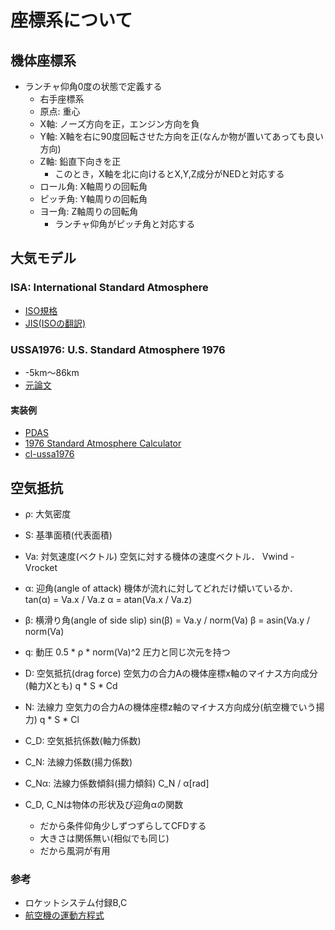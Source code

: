 # 座標系について

## 機体座標系

- ランチャ仰角0度の状態で定義する
	- 右手座標系
	- 原点:		重心
	- X軸:		ノーズ方向を正，エンジン方向を負
	- Y軸:		X軸を右に90度回転させた方向を正(なんか物が置いてあっても良い方向)
	- Z軸:		鉛直下向きを正
		- このとき，X軸を北に向けるとX,Y,Z成分がNEDと対応する
	- ロール角:	X軸周りの回転角
	- ピッチ角:	Y軸周りの回転角
	- ヨー角:	Z軸周りの回転角
		- ランチャ仰角がピッチ角と対応する

## 大気モデル

### ISA: International Standard Atmosphere

- [ISO規格](https://www.iso.org/standard/7472.html)
- [JIS(ISOの翻訳)](http://kikakurui.com/w/W0201-1990-01.html)

### USSA1976: U.S. Standard Atmosphere 1976

- -5km〜86km
- [元論文](https://ntrs.nasa.gov/search.jsp?R=19770009539)

#### 実装例

- [PDAS](https://github.com/jgoppert/pdas/blob/master/atmos/ussa1976.dpr)
- [1976 Standard Atmosphere Calculator](https://www.digitaldutch.com/atmoscalc/index.htm)
- [cl-ussa1976](https://github.com/mmullins/cl-ussa1976)

## 空気抵抗

- ρ: 大気密度
- S: 基準面積(代表面積)
- Va: 対気速度(ベクトル)
	空気に対する機体の速度ベクトル．
	Vwind - Vrocket
- α: 迎角(angle of attack)
	機体が流れに対してどれだけ傾いているか．
	tan(α) = Va.x / Va.z
	α = atan(Va.x / Va.z)
- β: 横滑り角(angle of side slip)
	sin(β) = Va.y / norm(Va)
	β = asin(Va.y / norm(Va)
- q: 動圧
	0.5 * ρ * norm(Va)^2
	圧力と同じ次元を持つ
- D: 空気抵抗(drag force)
	空気力の合力Aの機体座標x軸のマイナス方向成分(軸力Xとも)
	q * S * Cd
- N: 法線力
	空気力の合力Aの機体座標z軸のマイナス方向成分(航空機でいう揚力)
	q * S * Cl
- C\_D: 空気抵抗係数(軸力係数)
- C\_N: 法線力係数(揚力係数)
- C\_Nα: 法線力係数傾斜(揚力傾斜)
	C\_N / α[rad]


- C\_D, C\_Nは物体の形状及び迎角αの関数
	- だから条件仰角少しずつずらしてCFDする
	- 大きさは関係無い(相似でも同じ)
	- だから風洞が有用


### 参考

- ロケットシステム付録B,C
- [航空機の運動方程式](https://www.flight.t.u-tokyo.ac.jp/~tsuchiya/FlightDynamics/12Motion.pdf)
